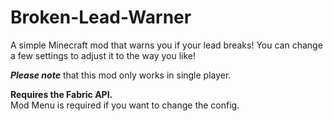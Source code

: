 # Broken-Lead-Warner
A simple Minecraft mod that warns you if your lead breaks! You can change a few settings to adjust it to the way you like!

***Please note*** that this mod only works in single player.

**Requires the Fabric API.**  
Mod Menu is required if you want to change the config.
